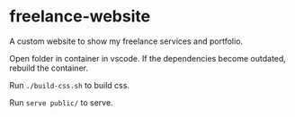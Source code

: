 # freelance-website

A custom website to show my freelance services and portfolio.

Open folder in container in vscode. If the dependencies become outdated, rebuild the container.

Run `./build-css.sh` to build css.

Run `serve public/` to serve.
